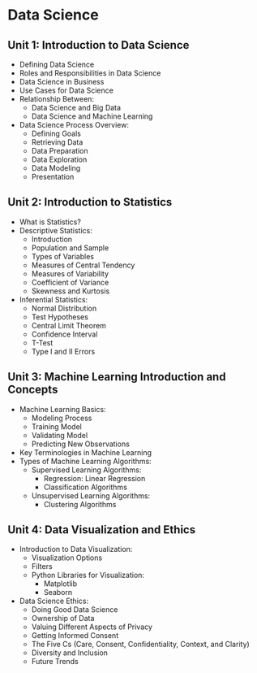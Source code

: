 # Data Science

## Unit 1: Introduction to Data Science

- Defining Data Science
- Roles and Responsibilities in Data Science
- Data Science in Business
- Use Cases for Data Science
- Relationship Between:
  - Data Science and Big Data
  - Data Science and Machine Learning
- Data Science Process Overview:
  - Defining Goals
  - Retrieving Data
  - Data Preparation
  - Data Exploration
  - Data Modeling
  - Presentation

## Unit 2: Introduction to Statistics

- What is Statistics?
- Descriptive Statistics:
  - Introduction
  - Population and Sample
  - Types of Variables
  - Measures of Central Tendency
  - Measures of Variability
  - Coefficient of Variance
  - Skewness and Kurtosis
- Inferential Statistics:
  - Normal Distribution
  - Test Hypotheses
  - Central Limit Theorem
  - Confidence Interval
  - T-Test
  - Type I and II Errors

## Unit 3: Machine Learning Introduction and Concepts

- Machine Learning Basics:
  - Modeling Process
  - Training Model
  - Validating Model
  - Predicting New Observations
- Key Terminologies in Machine Learning
- Types of Machine Learning Algorithms:
  - Supervised Learning Algorithms:
    - Regression: Linear Regression
    - Classification Algorithms
  - Unsupervised Learning Algorithms:
    - Clustering Algorithms

## Unit 4: Data Visualization and Ethics

- Introduction to Data Visualization:
  - Visualization Options
  - Filters
  - Python Libraries for Visualization:
    - Matplotlib
    - Seaborn
- Data Science Ethics:
  - Doing Good Data Science
  - Ownership of Data
  - Valuing Different Aspects of Privacy
  - Getting Informed Consent
  - The Five Cs (Care, Consent, Confidentiality, Context, and Clarity)
  - Diversity and Inclusion
  - Future Trends
